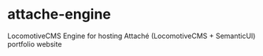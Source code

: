 # attache-engine
LocomotiveCMS Engine for hosting Attaché (LocomotiveCMS + SemanticUI) portfolio website 
